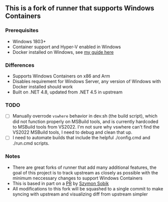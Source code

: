 ## This is a fork of runner that supports Windows Containers


### Prerequisites

* Windows 1803+
* Container support and Hyper-V enabled in Windows
* Docker installed on Windows, see [my guide here](https://boxofcables.dev/a-lightweight-windows-container-dev-environment/)

### Differences

* Supports Windows Containers on x86 and Arm
* Disables requirement for Windows Server, any version of Windows with Docker installed should work
* Built on .NET 4.8, updated from .NET 4.5 in upstream

### TODO

- [ ] Manually overrode `vswhere` behavior in dev.sh (the build script), which did not function properly on MSBuild tools, and is currently hardcoded to MSBuild tools from VS2022. I'm not sure why vswhere can't find the VS2022 MSBuild tools, I need to debug and clean that up.
- [ ] I need to automate builds that include the helpful ./config.cmd and ./run.cmd scripts.

### Notes

* There are great forks of runner that add many additional features, the goal of this project is to track upstream as closely as possible with the minimum neccessary changes to support Windows Containers
* This is based in part on a [PR](https://github.com/actions/runner/pull/1801) by [Szymon Sobik](https://github.com/SS1823)
* All modifications to this fork will be squashed to a single commit to make syncing with upstream and visualizing diff from upstream simpler